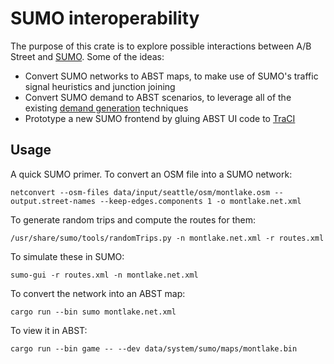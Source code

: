 # SUMO interoperability

The purpose of this crate is to explore possible interactions between A/B Street
and [SUMO](https://www.eclipse.org/sumo/). Some of the ideas:

- Convert SUMO networks to ABST maps, to make use of SUMO's traffic signal
  heuristics and junction joining
- Convert SUMO demand to ABST scenarios, to leverage all of the existing
  [demand generation](https://sumo.dlr.de/docs/Demand/Introduction_to_demand_modelling_in_SUMO.html)
  techniques
- Prototype a new SUMO frontend by gluing ABST UI code to
  [TraCI](https://sumo.dlr.de/docs/TraCI.html)

## Usage

A quick SUMO primer. To convert an OSM file into a SUMO network:

`netconvert --osm-files data/input/seattle/osm/montlake.osm --output.street-names --keep-edges.components 1 -o montlake.net.xml`

To generate random trips and compute the routes for them:

`/usr/share/sumo/tools/randomTrips.py -n montlake.net.xml -r routes.xml`

To simulate these in SUMO:

`sumo-gui -r routes.xml -n montlake.net.xml`

To convert the network into an ABST map:

`cargo run --bin sumo montlake.net.xml`

To view it in ABST:

`cargo run --bin game -- --dev data/system/sumo/maps/montlake.bin`
